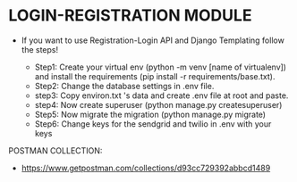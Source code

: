 # LOGIN-REGISTRATION MODULE

- If you want to use Registration-Login API and Django Templating follow the steps!

    - Step1: Create your virtual env (python -m venv [name of virtualenv]) and install the requirements (pip install -r requirements/base.txt). 
    - Step2: Change the database settings in .env file. 
    - step3: Copy environ.txt 's data and create .env file at root and paste. 
    - step4: Now create superuser (python manage.py createsuperuser) 
    - Step5: Now migrate the migration (python manage.py migrate)
    - Step6: Change keys for the sendgrid and twilio in .env with your keys


POSTMAN COLLECTION:

- https://www.getpostman.com/collections/d93cc729392abbcd1489






 